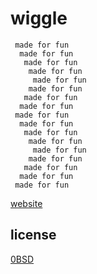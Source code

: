 # wiggle
```
 made for fun
  made for fun
   made for fun
    made for fun
     made for fun
    made for fun
   made for fun
  made for fun
 made for fun
  made for fun
   made for fun
    made for fun
     made for fun
    made for fun
   made for fun
  made for fun
 made for fun
```
[website](https://wiggle.sany.one)

## license
[0BSD](LICENSE)
